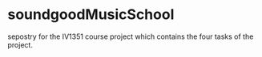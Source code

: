 # soundgoodMusicSchool
 sepostry for the IV1351 course project which contains the four tasks of the project. 
